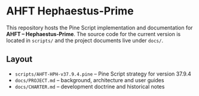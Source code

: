 # AHFT Hephaestus-Prime

This repository hosts the Pine Script implementation and documentation for **AHFT – Hephaestus‑Prime**. The source code for the current version is located in `scripts/` and the project documents live under `docs/`.

## Layout

- `scripts/AHFT-HPH-v37.9.4.pine` – Pine Script strategy for version 37.9.4
- `docs/PROJECT.md` – background, architecture and user guides
- `docs/CHARTER.md` – development doctrine and historical notes

